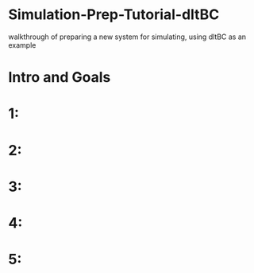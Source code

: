# Simulation-Prep-Tutorial-dltBC
walkthrough of preparing a new system for simulating, using dltBC as an example
# Intro and Goals
# 1: 
# 2:
# 3:
# 4:
# 5: 

